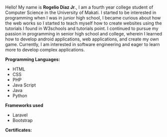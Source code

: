 
Hello! My name is **Rogelio Diaz Jr**., I am a fourth year college student of Computer Science in the University of Makati. I started to be interested in programming when I was in junior high school, I became curious about how the web works so I started to teach myself how to create websites using the tutorials I found in W3schools and tutorials point. I continued to pursue my passion in programming in senior high school and college, wherein I learned how to develop android applications, web applications, and create my own game. Currently, I am interested in software engineering and eager to learn more to develop complex applications.

**Programming Languages:**
- HTML
- CSS
- PHP
- Java Script
- Java
- Python

**Frameworks used**
- Laravel
- Bootstrap

**Certificates:**
